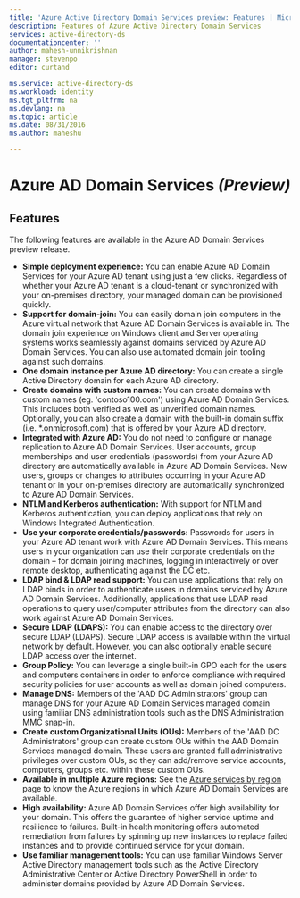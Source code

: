 ```yaml
---
title: 'Azure Active Directory Domain Services preview: Features | Microsoft Azure'
description: Features of Azure Active Directory Domain Services
services: active-directory-ds
documentationcenter: ''
author: mahesh-unnikrishnan
manager: stevenpo
editor: curtand

ms.service: active-directory-ds
ms.workload: identity
ms.tgt_pltfrm: na
ms.devlang: na
ms.topic: article
ms.date: 08/31/2016
ms.author: maheshu

---
```

# Azure AD Domain Services *(Preview)*
## Features
The following features are available in the Azure AD Domain Services preview release.

* **Simple deployment experience:** You can enable Azure AD Domain Services for your Azure AD tenant using just a few clicks. Regardless of whether your Azure AD tenant is a cloud-tenant or synchronized with your on-premises directory, your managed domain can be provisioned quickly.
* **Support for domain-join:** You can easily domain join computers in the Azure virtual network that Azure AD Domain Services is available in. The domain join experience on Windows client and Server operating systems works seamlessly against domains serviced by Azure AD Domain Services. You can also use automated domain join tooling against such domains.
* **One domain instance per Azure AD directory:** You can create a single Active Directory domain for each Azure AD directory.
* **Create domains with custom names:** You can create domains with custom names (eg. 'contoso100.com') using Azure AD Domain Services. This includes both verified as well as unverified domain names. Optionally, you can also create a domain with the built-in domain suffix (i.e. *.onmicrosoft.com) that is offered by your Azure AD directory.
* **Integrated with Azure AD:** You do not need to configure or manage replication to Azure AD Domain Services. User accounts, group memberships and user credentials (passwords) from your Azure AD directory are automatically available in Azure AD Domain Services. New users, groups or changes to attributes occurring in your Azure AD tenant or in your on-premises directory are automatically synchronized to Azure AD Domain Services.
* **NTLM and Kerberos authentication:** With support for NTLM and Kerberos authentication, you can deploy applications that rely on Windows Integrated Authentication.
* **Use your corporate credentials/passwords:** Passwords for users in your Azure AD tenant work with Azure AD Domain Services. This means users in your organization can use their corporate credentials on the domain – for domain joining machines, logging in interactively or over remote desktop, authenticating against the DC etc.
* **LDAP bind & LDAP read support:** You can use applications that rely on LDAP binds in order to authenticate users in domains serviced by Azure AD Domain Services. Additionally, applications that use LDAP read operations to query user/computer attributes from the directory can also work against Azure AD Domain Services.
* **Secure LDAP (LDAPS):** You can enable access to the directory over secure LDAP (LDAPS). Secure LDAP access is available within the virtual network by default. However, you can also optionally enable secure LDAP access over the internet.
* **Group Policy:** You can leverage a single built-in GPO each for the users and computers containers in order to enforce compliance with required security policies for user accounts as well as domain joined computers.
* **Manage DNS:** Members of the 'AAD DC Administrators' group can manage DNS for your Azure AD Domain Services managed domain using familiar DNS administration tools such as the DNS Administration MMC snap-in.
* **Create custom Organizational Units (OUs):** Members of the 'AAD DC Administrators' group can create custom OUs within the AAD Domain Services managed domain. These users are granted full administrative privileges over custom OUs, so they can add/remove service accounts, computers, groups etc. within these custom OUs.
* **Available in multiple Azure regions:** See the [Azure services by region](https://azure.microsoft.com/regions/#services/) page to know the Azure regions in which Azure AD Domain Services are available.
* **High availability:** Azure AD Domain Services offer high availability for your domain. This offers the guarantee of higher service uptime and resilience to failures. Built-in health monitoring offers automated remediation from failures by spinning up new instances to replace failed instances and to provide continued service for your domain.
* **Use familiar management tools:** You can use familiar Windows Server Active Directory management tools such as the Active Directory Administrative Center or Active Directory PowerShell in order to administer domains provided by Azure AD Domain Services.

